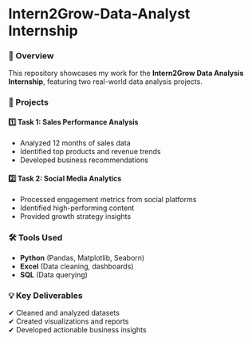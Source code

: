 # Intern2Grow-Data-Analyst  Internship 
### **📌 Overview**  
This repository showcases my work for the **Intern2Grow Data Analysis Internship**, featuring two real-world data analysis projects.  

### **📂 Projects**  

#### **1️⃣ Task 1: Sales Performance Analysis**  
- Analyzed 12 months of sales data  
- Identified top products and revenue trends  
- Developed business recommendations  

#### **2️⃣ Task 2: Social Media Analytics**  
- Processed engagement metrics from social platforms  
- Identified high-performing content  
- Provided growth strategy insights  

### **🛠️ Tools Used**  
- **Python** (Pandas, Matplotlib, Seaborn)  
- **Excel** (Data cleaning, dashboards)  
- **SQL** (Data querying)  

### **💡 Key Deliverables**  
✔ Cleaned and analyzed datasets  
✔ Created visualizations and reports  
✔ Developed actionable business insights  
